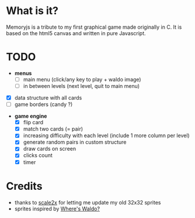 # What is it?
Memoryjs is a tribute to my first graphical game made originally in C. It is based on the html5 canvas and written in pure Javascript.

# TODO
- **menus**
	- [ ] main menu (click/any key to play + waldo image)
	- [ ] in between levels (next level, quit to main menu)
- [X] data structure with all cards
- [ ] game borders (candy ?)
- **game engine**
	- [X] flip card
	- [X] match two cards (= pair)
	- [X] increasing difficulty with each level (include 1 more column per level)
	- [X] generate random pairs in custom structure
	- [X] draw cards on screen
	- [X] clicks count
	- [X] timer
	
# Credits
- thanks to [scale2x](https://www.scale2x.it/) for letting me update my old 32x32 sprites
- sprites inspired by [Where's Waldo?](https://waldo.fandom.com/wiki/Where%27s_Waldo%3F)
